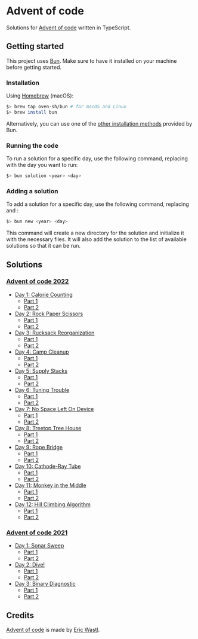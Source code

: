 # Advent of code

Solutions for [Advent of code](https://adventofcode.com/2022) written in TypeScript.

## Getting started

This project uses [Bun](https://bun.sh/). Make sure to have it installed on your machine before getting started.

### Installation

Using [Homebrew](https://github.com/oven-sh/homebrew-bun) (macOS):

```bash
$> brew tap oven-sh/bun # for macOS and Linux
$> brew install bun
```

Alternatively, you can use one of the [other installation methods](https://bun.sh/docs/installation) provided by Bun.

### Running the code

To run a solution for a specific day, use the following command, replacing <day> with the day you want to run:

```bash
$> bun solution <year> <day>
```

### Adding a solution

To add a solution for a specific day, use the following command, replacing <day> and <year>:

```bash
$> bun new <year> <day>
```

This command will create a new directory for the solution and initialize it with the necessary files. It will also add the solution to the list of available solutions so that it can be run.

## Solutions

### [Advent of code 2022](https://adventofcode.com/2022)

- [Day 1: Calorie Counting](https://adventofcode.com/2022/day/1)
  - [Part 1](./years/2022/day-1/part-1.ts)
  - [Part 2](./years/2022/day-1/part-2.ts)
- [Day 2: Rock Paper Scissors](https://adventofcode.com/2022/day/2)
  - [Part 1](./years/2022/day-2/part-1.ts)
  - [Part 2](./years/2022/day-2/part-2.ts)
- [Day 3: Rucksack Reorganization](https://adventofcode.com/2022/day/3)
  - [Part 1](./years/2022/day-3/part-1.ts)
  - [Part 2](./years/2022/day-3/part-2.ts)
- [Day 4: Camp Cleanup](https://adventofcode.com/2022/day/4)
  - [Part 1](./years/2022/day-4/part-1.ts)
  - [Part 2](./years/2022/day-4/part-2.ts)
- [Day 5: Supply Stacks](https://adventofcode.com/2022/day/5)
  - [Part 1](./years/2022/day-5/part-1.ts)
  - [Part 2](./years/2022/day-5/part-2.ts)
- [Day 6: Tuning Trouble](https://adventofcode.com/2022/day/6)
  - [Part 1](./years/2022/day-6/part-1.ts)
  - [Part 2](./years/2022/day-6/part-2.ts)
- [Day 7: No Space Left On Device](https://adventofcode.com/2022/day/7)
  - [Part 1](./years/2022/day-7/part-1.ts)
  - [Part 2](./years/2022/day-7/part-2.ts)
- [Day 8: Treetop Tree House](https://adventofcode.com/2022/day/8)
  - [Part 1](./years/2022/day-8/part-1.ts)
  - [Part 2](./years/2022/day-8/part-2.ts)
- [Day 9: Rope Bridge](https://adventofcode.com/2022/day/9)
  - [Part 1](./years/2022/day-9/part-1.ts)
  - [Part 2](./years/2022/day-9/part-2.ts)
- [Day 10: Cathode-Ray Tube](https://adventofcode.com/2022/day/10)
  - [Part 1](./years/2022/day-10/part-1.ts)
  - [Part 2](./years/2022/day-10/part-2.ts)
- [Day 11: Monkey in the Middle](https://adventofcode.com/2022/day/11)
  - [Part 1](./years/2022/day-11/part-1.ts)
  - [Part 2](./years/2022/day-11/part-2.ts)
- [Day 12: Hill Climbing Algorithm](https://adventofcode.com/2022/day/12)
  - [Part 1](./years/2022/day-12/part-1.ts)
  - [Part 2](./years/2022/day-12/part-2.ts)

### [Advent of code 2021](https://adventofcode.com/2021)

- [Day 1: Sonar Sweep](https://adventofcode.com/2021/day/1)
  - [Part 1](./years/2021/day-1/part-1.ts)
  - [Part 2](./years/2021/day-1/part-2.ts)
- [Day 2: Dive!](https://adventofcode.com/2021/day/2)
  - [Part 1](./years/2021/day-2/part-1.ts)
  - [Part 2](./years/2021/day-2/part-2.ts)
- [Day 3: Binary Diagnostic](https://adventofcode.com/2021/day/3)
  - [Part 1](./years/2021/day-3/part-1.ts)
  - [Part 2](./years/2021/day-3/part-2.ts)

## Credits

[Advent of code](https://adventofcode.com/2022) is made by [Eric Wastl](https://twitter.com/ericwastl).
